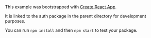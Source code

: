 This example was bootstrapped with [Create React App](https://github.com/facebook/create-react-app).

It is linked to the auth package in the parent directory for development purposes.

You can run `npm install` and then `npm start` to test your package.
